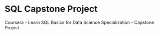 # SQL Capstone Project
Coursera - Learn SQL Basics for Data Science Specialization - Capstone Project

